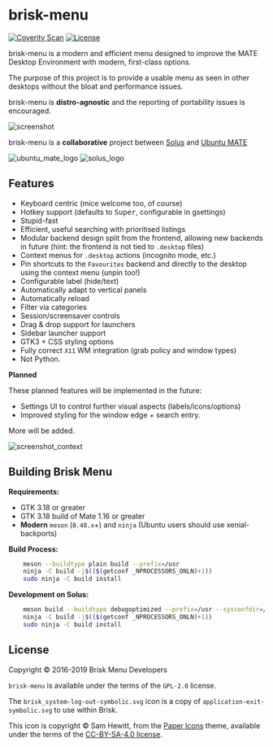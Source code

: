 brisk-menu
==========

[![Coverity Scan](https://img.shields.io/coverity/scan/11139.svg)](https://scan.coverity.com/projects/solus-project-brisk-menu) [![License](https://img.shields.io/badge/License-GPL%202.0-blue.svg)](https://opensource.org/licenses/GPL-2.0)

brisk-menu is a modern and efficient menu designed to improve the MATE Desktop Environment with modern, first-class options.

The purpose of this project is to provide a usable menu as seen in other desktops without the bloat and performance issues.

brisk-menu is **distro-agnostic** and the reporting of portability issues is encouraged.

![screenshot](https://raw.githubusercontent.com/getsolus/brisk-menu/master/.github/main.png)

brisk-menu is a **collaborative** project between [Solus](https://getsol.us/) and [Ubuntu MATE](https://ubuntu-mate.org/)

![ubuntu_mate_logo](https://ubuntu-mate.org/gallery/Artwork/design-guide/Main_Logo.png) ![solus_logo](https://build.getsol.us/logo.png)

Features
--------

 - Keyboard centric (mice welcome too, of course)
 - Hotkey support (defaults to <kbd>Super</kbd>, configurable in gsettings)
 - Stupid-fast
 - Efficient, useful searching with prioritised listings
 - Modular backend design split from the frontend, allowing new backends in future
   (hint: the frontend is not tied to `.desktop` files)
 - Context menus for `.desktop` actions (incognito mode, etc.)
 - Pin shortcuts to the `Favourites` backend and directly to the desktop using the context menu (unpin too!)
 - Configurable label (hide/text)
 - Automatically adapt to vertical panels
 - Automatically reload
 - Filter via categories
 - Session/screensaver controls
 - Drag & drop support for launchers
 - Sidebar launcher support
 - GTK3 + CSS styling options
 - Fully correct `X11` WM integration (grab policy and window types)
 - Not Python.

**Planned**

These planned features will be implemented in the future:

 - Settings UI to control further visual aspects (labels/icons/options)
 - Improved styling for the window edge + search entry.

More will be added.

![screenshot_context](https://raw.githubusercontent.com/getsolus/brisk-menu/master/.github/context.png)

Building Brisk Menu
-------------------
**Requirements:**

 * GTK 3.18 or greater
 * GTK 3.18 build of Mate 1.16 or greater
 * **Modern** `meson` (`0.40.x`+) and `ninja` (Ubuntu users should use xenial-backports)

**Build Process:**

```bash
    meson --buildtype plain build --prefix=/usr
    ninja -C build -j$(($(getconf _NPROCESSORS_ONLN)+1))
    sudo ninja -C build install
````

**Development on Solus:**

```bash
    meson build --buildtype debugoptimized --prefix=/usr --sysconfdir=/etc --libdir=/usr/lib64 --libexecdir=/usr/lib64/brisk-menu
    ninja -C build -j$(($(getconf _NPROCESSORS_ONLN)+1))
    sudo ninja -C build install
```

License
--------

Copyright © 2016-2019 Brisk Menu Developers

`brisk-menu` is available under the terms of the `GPL-2.0` license.

The `brisk_system-log-out-symbolic.svg` icon is a copy of `application-exit-symbolic.svg`
to use within Brisk.

This icon is copyright © Sam Hewitt, from the [Paper Icons](https://github.com/snwh/paper-icon-theme) theme, available
under the terms of the [CC-BY-SA-4.0 license](https://creativecommons.org/licenses/by-sa/4.0/).

